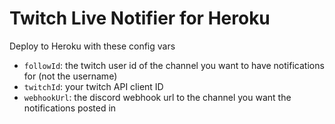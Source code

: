 # Twitch Live Notifier for Heroku

Deploy to Heroku with these config vars

- `followId`: the twitch user id of the channel you want to have notifications for (not the username)
- `twitchId`: your twitch API client ID
- `webhookUrl`: the discord webhook url to the channel you want the notifications posted in
